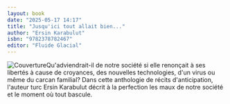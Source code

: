 ```yaml
---
layout: book
date: "2025-05-17 14:17"
title: "Jusqu'ici tout allait bien..."
author: "Ersin Karabulut"
isbn: "9782378782467"
editor: "Fluide Glacial"
---
```

![Couverture](/img/9782378782467.jpeg)Qu'adviendrait-il de notre société si elle renonçait à ses libertés à cause de croyances, des nouvelles technologies, d'un virus ou même du carcan familial? Dans cette anthologie de récits d'anticipation, l'auteur turc Ersin Karabulut décrit à la perfection les maux de notre société et le moment où tout bascule.